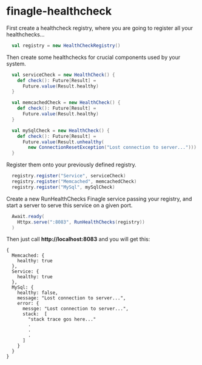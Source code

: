 # finagle-healthcheck

First create a healthcheck registry, where you are going to register all your healthchecks...
```scala
  val registry = new HealthCheckRegistry()
```

Then create some healthchecks for crucial components used by your system.
```scala
  val serviceCheck = new HealthCheck() {
    def check(): Future[Result] =
      Future.value(Result.healthy)
  }

  val memcachedCheck = new HealthCheck() {
    def check(): Future[Result] =
      Future.value(Result.healthy)
  }

  val mySqlCheck = new HealthCheck() {
    def check(): Future[Result] =
      Future.value(Result.unhealthy(
        new ConnectionResetException("Lost connection to server...")))
  }
```  

Register them onto your previously defined registry.
```scala
  registry.register("Service", serviceCheck)
  registry.register("Memcached", memcachedCheck)
  registry.register("MySql", mySqlCheck)
```

Create a new RunHealthChecks Finagle service passing your registry, and start a server to serve this service on a given port.
```scala
  Await.ready(
    Httpx.serve(":8083", RunHealthChecks(registry))
  )
```

Then just call **http://localhost:8083** and you will get this:
```
{
  Memcached: {
    healthy: true
  },
  Service: {
    healthy: true
  },
  MySql: {
    healthy: false,
    message: "Lost connection to server...",
    error: {
      messge: "Lost connection to server...",
      stack:  [
        "stack trace gos here..."
        .
        .
        .
      ]
    }
  }
}
```
